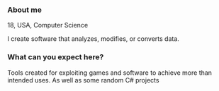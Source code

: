 ### About me
18, USA, Computer Science

I  create software that analyzes, modifies, or converts data. 

### What can you expect here?
Tools created for exploiting games and software to achieve more than intended uses. As well as some random C# projects
